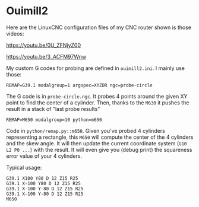 # Ouimill2

Here are the LinuxCNC configuration files of my CNC router shown is those videos:

https://youtu.be/0U_ZFNjyZ00

https://youtu.be/3_ACFM97Wnw


My custom G codes for probing are defined in `ouimill2.ini`. I mainly use those:

`REMAP=G39.1 modalgroup=1 argspec=XYZDR ngc=probe-circle`

The G code is in `probe-circle.ngc`. It probes 4 points around the given XY point to find the center of a cylinder.
Then, thanks to the `M630` it pushes the result in a stack of "last probe results"

`REMAP=M650 modalgroup=10 python=m650`

Code in `python/remap.py::m650`. Given you've probed 4 cylinders representing a rectangle, this `M650` will compute the center of the 4 cylinders and the skew angle. It will then update the current coordinate system (`G10 L2 P0 ...`) with the result. It will even give you (debug print) the squareness error value of your 4 cylinders.

Typical usage:

```
G39.1 X100 Y80 D 12 Z15 R25
G39.1 X-100 Y80 D 12 Z15 R25
G39.1 X-100 Y-80 D 12 Z15 R25
G39.1 X-100 Y-80 D 12 Z15 R25
M650
```
